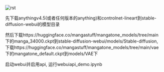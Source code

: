
![rst](https://github.com/dmMaze/line2screentone/assets/51270320/9d86b00d-6a99-4306-8d6e-8e2eade9a78b)


先下载anythingv4.5(或者任何版本的anything)和controlnet-lineart到stable-diffusion-webui的模型目录  

然后下载https://huggingface.co/mangastuff/mangatone_models/tree/main 下的manga_34000.ckpt到stable-diffusion-webui/models/Stable-diffusion, 下载https://huggingface.co/mangastuff/mangatone_models/tree/main/vae 下的mangatone_default.ckpt到models/VAE下  

启动webui并启用api, 运行webuiapi_demo.ipynb
